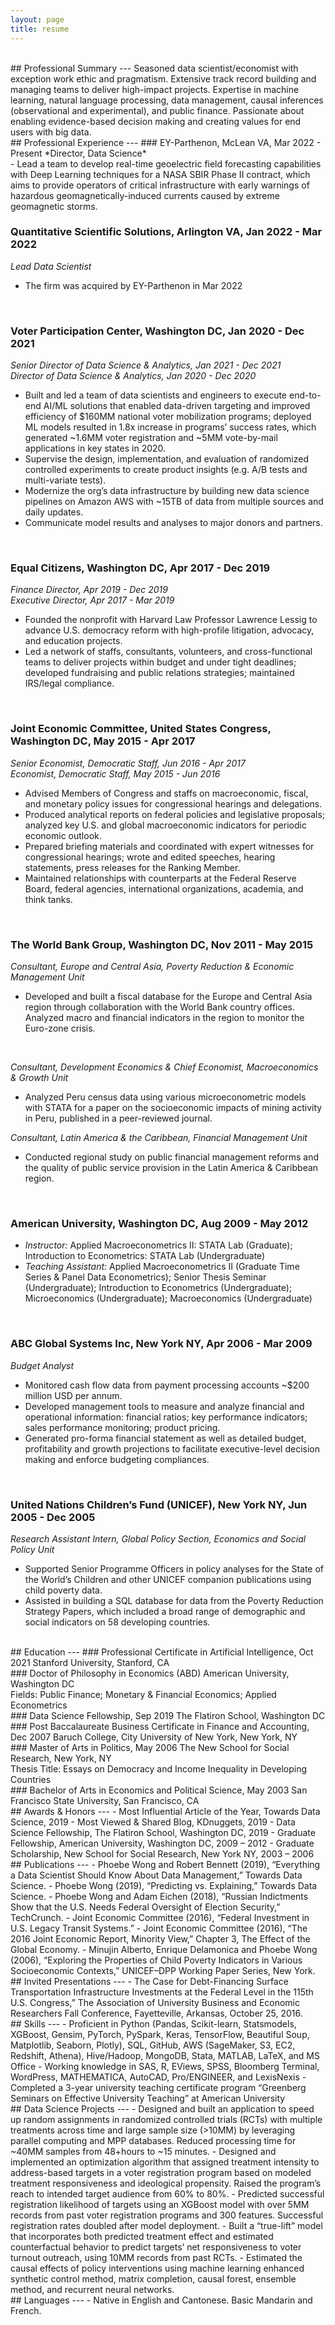 ```yaml
---
layout: page
title: resume
---
```

<br>
## Professional Summary
---
 Seasoned data scientist/economist with exception work ethic and pragmatism. Extensive track record building and managing teams to deliver high-impact projects. Expertise in machine learning, natural language processing, data management, causal inferences (observational and experimental), and public finance. Passionate about enabling evidence-based decision making and creating values for end users with big data. 

<br>
## Professional Experience
---
### EY-Parthenon, McLean VA, Mar 2022 - Present
*Director, Data Science*<br>
- Lead a team to develop real-time geoelectric field forecasting capabilities with Deep Learning techniques for a NASA SBIR Phase II contract, which aims to provide operators of critical infrastructure with early warnings of hazardous geomagnetically-induced currents caused by extreme geomagnetic storms.
<br>

### Quantitative Scientific Solutions, Arlington VA, Jan 2022 - Mar 2022
*Lead Data Scientist*<br>
- The firm was acquired by EY-Parthenon in Mar 2022
<br>

### Voter Participation Center, Washington DC, Jan 2020 - Dec 2021
*Senior Director of Data Science & Analytics, Jan 2021 - Dec 2021*<br>
*Director of Data Science & Analytics, Jan 2020 - Dec 2020*
- Built and led a team of data scientists and engineers to execute end-to-end AI/ML solutions that enabled data-driven targeting and improved efficiency of $160MM national voter mobilization programs; deployed ML models resulted in 1.8x increase in programs’ success rates, which generated ~1.6MM voter registration and ~5MM vote-by-mail applications in key states in 2020.
- Supervise the design, implementation, and evaluation of randomized controlled experiments to create product insights (e.g. A/B tests and multi-variate tests).
- Modernize the org’s data infrastructure by building new data science pipelines on Amazon AWS with ~15TB of data from multiple sources and daily updates.
- Communicate model results and analyses to major donors and partners.
<br>

### Equal Citizens, Washington DC, Apr 2017 - Dec 2019
*Finance Director, Apr 2019 - Dec 2019*<br>
*Executive Director, Apr 2017 - Mar 2019*
-	Founded the nonprofit with Harvard Law Professor Lawrence Lessig to advance U.S. democracy reform with high-profile litigation, advocacy, and education projects.
- Led a network of staffs, consultants, volunteers, and cross-functional teams to deliver projects within budget and under tight deadlines; developed fundraising and public relations strategies; maintained IRS/legal compliance.
<br>

### Joint Economic Committee, United States Congress, Washington DC, May 2015 - Apr 2017
*Senior Economist, Democratic Staff, Jun 2016 - Apr 2017*<br>
*Economist, Democratic Staff, May 2015 - Jun 2016*
-	Advised Members of Congress and staffs on macroeconomic, fiscal, and monetary policy issues for congressional hearings and delegations.
-	Produced analytical reports on federal policies and legislative proposals; analyzed key U.S. and global macroeconomic indicators for periodic economic outlook.
-	Prepared briefing materials and coordinated with expert witnesses for congressional hearings; wrote and edited speeches, hearing statements, press releases for the Ranking Member.
-	Maintained relationships with counterparts at the Federal Reserve Board, federal agencies, international organizations, academia, and think tanks.
<br>

### The World Bank Group, Washington DC, Nov 2011 - May 2015
*Consultant, Europe and Central Asia, Poverty Reduction & Economic Management Unit*
- Developed and built a fiscal database for the Europe and Central Asia region through collaboration with the World Bank country offices. Analyzed macro and financial indicators in the region to monitor the Euro-zone crisis.
<br>

*Consultant, Development Economics & Chief Economist, Macroeconomics & Growth Unit*
- Analyzed Peru census data using various microeconometric models with STATA for a paper on the socioeconomic impacts of mining activity in Peru, published in a peer-reviewed journal.<br>

*Consultant, Latin America & the Caribbean, Financial Management Unit*
- Conducted regional study on public financial management reforms and the quality of public service provision in the Latin America & Caribbean region.
<br>

### American University, Washington DC, Aug 2009 - May 2012
- *Instructor:* Applied Macroeconometrics II: STATA Lab (Graduate); Introduction to Econometrics: STATA Lab (Undergraduate)
- *Teaching Assistant:* Applied Macroeconometrics II (Graduate Time Series & Panel Data Econometrics); Senior Thesis Seminar (Undergraduate); Introduction to Econometrics (Undergraduate); Microeconomics (Undergraduate); Macroeconomics (Undergraduate)  
<br>

### ABC Global Systems Inc, New York NY, Apr 2006 - Mar 2009
*Budget Analyst*
-	Monitored cash flow data from payment processing accounts ~$200 million USD per annum.
- Developed management tools to measure and analyze financial and operational information: financial ratios; key performance indicators; sales performance monitoring; product pricing.
- Generated pro-forma financial statement as well as detailed budget, profitability and growth projections to facilitate executive-level decision making and enforce budgeting compliances.
<br>

### United Nations Children’s Fund (UNICEF), New York NY, Jun 2005 - Dec 2005
*Research Assistant Intern, Global Policy Section, Economics and Social Policy Unit*
-	Supported Senior Programme Officers in policy analyses for the State of the World’s Children and other UNICEF companion publications using child poverty data.
-	Assisted in building a SQL database for data from the Poverty Reduction Strategy Papers, which included a broad range of demographic and social indicators on 58 developing countries.

<br>
## Education
---
### Professional Certificate in Artificial Intelligence, Oct 2021
Stanford University, Stanford, CA
<br>
### Doctor of Philosophy in Economics (ABD)
American University, Washington DC<br>
Fields: Public Finance; Monetary & Financial Economics; Applied Econometrics
<br>
### Data Science Fellowship, Sep 2019
The Flatiron School, Washington DC
<br>
### Post Baccalaureate Business Certificate in Finance and Accounting, Dec 2007
Baruch College, City University of New York, New York, NY
<br>
### Master of Arts in Politics, May 2006
The New School for Social Research, New York, NY<br>
Thesis Title: Essays on Democracy and Income Inequality in Developing Countries
<br>
### Bachelor of Arts in Economics and Political Science, May 2003
San Francisco State University, San Francisco, CA  

<br>
## Awards & Honors
---
- Most Influential Article of the Year, Towards Data Science, 2019
- Most Viewed & Shared Blog, KDnuggets, 2019
- Data Science Fellowship, The Flatiron School, Washington DC, 2019
-	Graduate Fellowship, American University, Washington DC, 2009 – 2012
-	Graduate Scholarship, New School for Social Research, New York NY, 2003 – 2006  

<br>
## Publications
---
- Phoebe Wong and Robert Bennett (2019), “Everything a Data Scientist Should Know About Data Management,” Towards Data Science.
-	Phoebe Wong (2019), “Predicting vs. Explaining,” Towards Data Science.
-	Phoebe Wong and Adam Eichen (2018), “Russian Indictments Show that the U.S. Needs Federal Oversight of Election Security,” TechCrunch.
-	Joint Economic Committee (2016), “Federal Investment in U.S. Legacy Transit Systems.”
-	Joint Economic Committee (2016), “The 2016 Joint Economic Report, Minority View,” Chapter 3, The Effect of the Global Economy.
- Minujin Alberto, Enrique Delamonica and Phoebe Wong (2006), “Exploring the Properties of Child Poverty Indicators in Various Socioeconomic Contexts,” UNICEF–DPP Working Paper Series, New York.

<br>
## Invited Presentations
---
- The Case for Debt-Financing Surface Transportation Infrastructure Investments at the Federal Level in the 115th U.S. Congress,” The Association of University Business and Economic Researchers Fall Conference, Fayetteville, Arkansas, October 25, 2016.

<br>
## Skills
---
- Proficient in Python (Pandas, Scikit-learn, Statsmodels, XGBoost, Gensim, PyTorch, PySpark, Keras, TensorFlow, Beautiful Soup, Matplotlib, Seaborn, Plotly), SQL, GitHub, AWS (SageMaker, S3, EC2, Redshift, Athena), Hive/Hadoop, MongoDB, Stata, MATLAB, LaTeX, and MS Office
- Working knowledge in SAS, R, EViews, SPSS, Bloomberg Terminal, WordPress, MATHEMATICA, AutoCAD, Pro/ENGINEER, and LexisNexis
-	Completed a 3-year university teaching certificate program “Greenberg Seminars on Effective University Teaching” at American University

<br>
## Data Science Projects
---
- Designed and built an application to speed up random assignments in randomized controlled trials (RCTs) with multiple treatments across time and large sample size (>10MM) by leveraging parallel computing and MPP databases. Reduced processing time for ~40MM samples from 48+hours to ~15 minutes.  
- Designed and implemented an optimization algorithm that assigned treatment intensity to address-based targets in a voter registration program based on modeled treatment responsiveness and ideological propensity. Raised the program’s reach to intended target audience from 60% to 80%.
- Predicted successful registration likelihood of targets using an XGBoost model with over 5MM records from past voter registration programs and 300 features. Successful registration rates doubled after model deployment.
- Built a “true-lift” model that incorporates both predicted treatment effect and estimated counterfactual behavior to predict targets’ net responsiveness to voter turnout outreach, using 10MM records from past RCTs.    
- Estimated the causal effects of policy interventions using machine learning enhanced synthetic control method, matrix completion, causal forest, ensemble method, and recurrent neural networks.

<br>
## Languages
---
- Native in English and Cantonese. Basic Mandarin and French.
